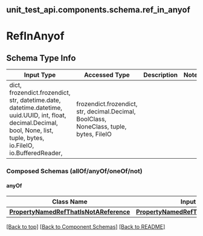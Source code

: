 <a name="top"></a>
## unit_test_api.components.schema.ref_in_anyof
# RefInAnyof

## Schema Type Info
Input Type | Accessed Type | Description | Notes
------------ | ------------- | ------------- | -------------
dict, frozendict.frozendict, str, datetime.date, datetime.datetime, uuid.UUID, int, float, decimal.Decimal, bool, None, list, tuple, bytes, io.FileIO, io.BufferedReader,  | frozendict.frozendict, str, decimal.Decimal, BoolClass, NoneClass, tuple, bytes, FileIO |  |

### Composed Schemas (allOf/anyOf/oneOf/not)
#### anyOf
Class Name | Input Type | Accessed Type | Description | Notes
------------- | ------------- | ------------- | ------------- | -------------
[**PropertyNamedRefThatIsNotAReference**](property_named_ref_that_is_not_a_reference.PropertyNamedRefThatIsNotAReference.md) | [**PropertyNamedRefThatIsNotAReference**](property_named_ref_that_is_not_a_reference.PropertyNamedRefThatIsNotAReference.md) | [**PropertyNamedRefThatIsNotAReference**](property_named_ref_that_is_not_a_reference.PropertyNamedRefThatIsNotAReference.md) |  |

[[Back to top]](#top) [[Back to Component Schemas]](../../../README.md#Component-Schemas) [[Back to README]](../../../README.md)
